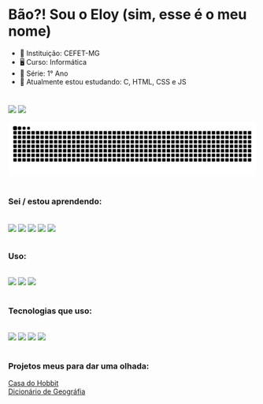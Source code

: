 # Bão?! Sou o Eloy (sim, esse é o meu nome)

- 🏫 Instituição: CEFET-MG
- 🖥 Curso: Informática
- 📘 Série: 1° Ano
- 🚀 Atualmente estou estudando: C, HTML, CSS e JS

#

<div style="display: inline_block">
<img height="160em" src="https://github-readme-stats.vercel.app/api?username=El0y-C0SM0&show_icons=true&theme=radical">
<img height="160em" src="https://github-readme-stats.vercel.app/api/top-langs/?username=El0y-C0SM0&layout=compact&theme=radical">
</div>

![Snake animation](https://github.com/El0y-C0SM0/El0y-C0SM0/blob/output/github-contribution-grid-snake.svg)                                                             
                                                             
#

### Sei / estou aprendendo:<br>
<div style="display: inline_block"><br>
  <img align="center" height="50" src="https://cdn.jsdelivr.net/gh/devicons/devicon/icons/c/c-original.svg" />
  <img align="center" height="50" src="https://cdn.jsdelivr.net/gh/devicons/devicon/icons/html5/html5-original.svg" />
  <img align="center" height="50" src="https://cdn.jsdelivr.net/gh/devicons/devicon/icons/css3/css3-original.svg" />
  <img align="center" height="50" src="https://cdn.jsdelivr.net/gh/devicons/devicon/icons/javascript/javascript-original.svg" /> 
  <img align="center" height="50" src="https://cdn.jsdelivr.net/gh/devicons/devicon/icons/markdown/markdown-original.svg" />
</div> 


#

### Uso:<br>
<div style="display: inline_block"><br>
  <img src="https://img.shields.io/badge/Windows-0078D6?style=for-the-badge&logo=windows&logoColor=white" />
  <img src="https://img.shields.io/badge/Ubuntu-E95420?style=for-the-badge&logo=ubuntu&logoColor=white" />
  <img src="https://img.shields.io/badge/Android-3DDC84?style=for-the-badge&logo=android&logoColor=white" />
</div> 

#

### Tecnologias que uso:<br>
<div style="display: inline_block"><br>
  <img src="https://img.shields.io/badge/Visual_Studio_Code-0078D4?style=for-the-badge&logo=visual%20studio%20code&logoColor=white" />
  <img src="https://img.shields.io/badge/GIT-E44C30?style=for-the-badge&logo=git&logoColor=white" />
  <img src="https://img.shields.io/badge/powershell-5391FE?style=for-the-badge&logo=powershell&logoColor=white" />
  <img src="https://img.shields.io/badge/Notion-000000?style=for-the-badge&logo=notion&logoColor=white" />
</div>   

#

### Projetos meus para dar uma olhada:<br>
[Casa do Hobbit](https://el0y-c0sm0.github.io/Casa-do-Hobbit/)<br>
[Dicionário de Geográfia](https://el0y-c0sm0.github.io/Dicionario-de-Geografia/)
